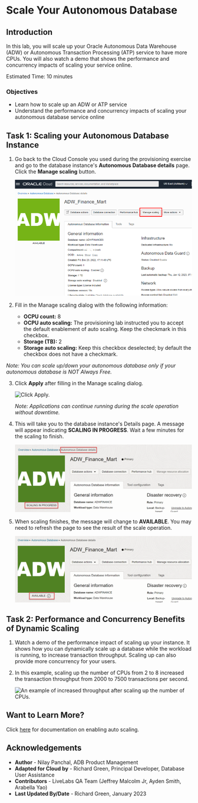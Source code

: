 # Scale Your Autonomous Database

## Introduction

In this lab, you will scale up your Oracle Autonomous Data Warehouse (ADW) or Autonomous Transaction Processing (ATP) service to have more CPUs. You will also watch a demo that shows the performance and concurrency impacts of scaling your service online.

Estimated Time: 10 minutes

### Objectives

-   Learn how to scale up an ADW or ATP service
-   Understand the performance and concurrency impacts of scaling your autonomous database service online

## Task 1: Scaling your Autonomous Database Instance

1. Go back to the Cloud Console you used during the provisioning exercise and go to the database instance's **Autonomous Database details** page. Click the **Manage scaling** button.

    ![Click Manage scaling button.](./images/click-manage-scaling.png " ")

2.  Fill in the Manage scaling dialog with the following information:

    -   **OCPU count:** 8
    -   **OCPU auto scaling:** The provisioning lab instructed you to accept the default enablement of auto scaling. Keep the checkmark in this checkbox.
    -   **Storage (TB):** 2
    -   **Storage auto scaling:** Keep this checkbox deselected; by default the checkbox does not have a checkmark.

  *Note: You can scale up/down your autonomous database only if your autonomous database is NOT Always Free.*

3.  Click **Apply** after filling in the Manage scaling dialog.

    ![Click Apply.](./images/click-apply-in-manage-scaling-dialog.png " ")

    *Note: Applications can continue running during the scale operation without downtime.*

4.  This will take you to the database instance's Details page. A message will appear indicating **SCALING IN PROGRESS**. Wait a few minutes for the scaling to finish.

    ![A SCALING IN PROGRESS message appears.](./images/scaling-in-progress.png " ")

5.  When scaling finishes, the message will change to **AVAILABLE**. You may need to refresh the page to see the result of the scale operation.

    ![A refreshed database console page with updated OCPU count and storage.](./images/the-result-of-scaling.png " ")

## Task 2: Performance and Concurrency Benefits of Dynamic Scaling

1.  Watch a demo of the performance impact of scaling up your instance. It shows how you can dynamically scale up a database while the workload is running, to increase transaction throughput. Scaling up can also provide more concurrency for your users.

    [](youtube:YgwbqurhxjM)

2.  In this example, scaling up the number of CPUs from 2 to 8 increased the transaction throughput from 2000 to 7500 transactions per second.

    ![An example of increased throughput after scaling up the number of CPUs.](./images/screenshot-of-increased-transaction-throughput.png " ")

## Want to Learn More?

Click [here](https://docs.oracle.com/en/cloud/paas/autonomous-data-warehouse-cloud/user/autonomous-add-resources.html#GUID-DA72422A-5A70-42FA-A363-AB269600D4B0) for documentation on enabling auto scaling.

## **Acknowledgements**

- **Author** - Nilay Panchal, ADB Product Management
- **Adapted for Cloud by** - Richard Green, Principal Developer, Database User Assistance
- **Contributors** - LiveLabs QA Team (Jeffrey Malcolm Jr, Ayden Smith, Arabella Yao)
- **Last Updated By/Date** - Richard Green, January 2023

